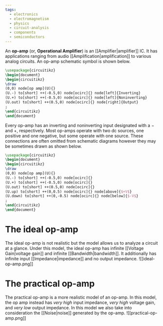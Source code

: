 ```yaml
---
tags:
  - electronics
  - electromagnetism
  - physics
  - circuit-analysis
  - components
  - semiconductors
---
```

An **op-amp** (or, **Operational Amplifier**) is an [[Amplifier|amplifier]] IC. It has applications ranging from audio [[Amplification|amplification]] to various analog circuits. An op-amp schematic symbol is shown below.
```tikz
\usepackage{circuitikz}
\begin{document}
\begin{circuitikz}
\draw
(0,0) node[op amp](U){}
(U.-) to[short] ++(-0.5,0) node[ocirc]{} node[left]{Inverting}
(U.+) to[short] ++(-0.5,0) node[ocirc]{} node[left]{Noninverting}
(U.out) to[short] ++(0.5,0) node[ocirc]{} node[right]{Output}
;
\end{circuitikz}
\end{document}
```
Every op-amp has an inverting and noninverting input designated with a $-$ and $+$, respectively. Most op-amps operate with two dc sources, one positive and one negative, but some operate with one source. These connections are often omitted from schematic diagrams however they may be sometimes drawn as shown below.
```tikz
\usepackage{circuitikz}
\begin{document}
\begin{circuitikz}
\draw
(0,0) node[op amp](U){}
(U.-) to[short] ++(-0.5,0) node[ocirc]{}
(U.+) to[short] ++(-0.5,0) node[ocirc]{}
(U.out) to[short] ++(0.5,0) node[ocirc]{}
(U.up) to[short] ++(0,0.5) node[ocirc]{} node[above]{$+V$}
(U.down) to[short] ++(0,-0.5) node[ocirc]{} node[below]{$-V$}
;
\end{circuitikz}
\end{document}
```
# The ideal op-amp
The ideal op-amp is not realistic but the model allows us to analyze a circuit at a glance. Under this model, the ideal op-amp has infinite [[Voltage Gain|voltage gain]] and infinite [[Bandwidth|bandwidth]]. It additionally has infinite input [[Impedance|impedance]] and no output impedance. 
![[ideal-op-amp.png]]
# The practical op-amp
The practical op-amp is a more realistic model of an op-amp. In this model, the op amp instead has *very high* input impedance, *very high* voltage gain, and *very low* output impedance. In this model we also take into consideration the [[Noise|noise]] generated by the op-amp. 
![[practical-op-amp.png]]